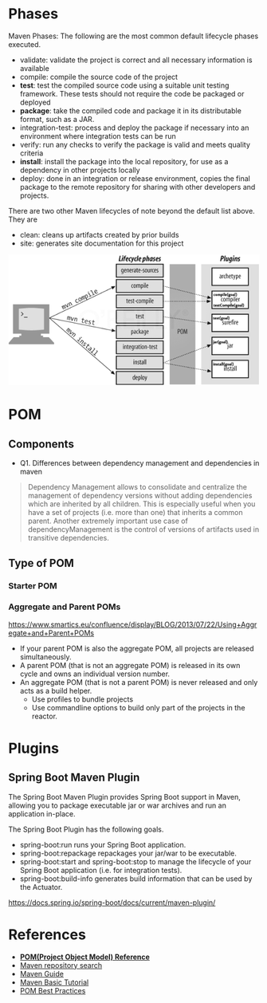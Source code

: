 # Phases
Maven Phases: The following are the most common default lifecycle phases executed.
* validate: validate the project is correct and all necessary information is available
* compile: compile the source code of the project
* **test**: test the compiled source code using a suitable unit testing framework. These tests should not require the code be packaged or deployed
* **package**: take the compiled code and package it in its distributable format, such as a JAR. 
* integration-test: process and deploy the package if necessary into an environment where integration tests can be run
* verify: run any checks to verify the package is valid and meets quality criteria
* **install**: install the package into the local repository, for use as a dependency in other projects locally
* deploy: done in an integration or release environment, copies the final package to the remote repository for sharing with other developers and projects.

There are two other Maven lifecycles of note beyond the default list above. They are
* clean: cleans up artifacts created by prior builds
* site: generates site documentation for this project

![Maven Lifecycles](images/maven-lifecycles.png)



# POM
## Components


* Q1. Differences between dependency management and dependencies in maven

> Dependency Management allows to consolidate and centralize the management of dependency versions without adding dependencies which are inherited by all children. This is especially useful when you have a set of projects (i.e. more than one) that inherits a common parent. Another extremely important use case of dependencyManagement is the control of versions of artifacts used in transitive dependencies. 


## Type of POM
### Starter POM

###  Aggregate and Parent POMs
https://www.smartics.eu/confluence/display/BLOG/2013/07/22/Using+Aggregate+and+Parent+POMs

* If your parent POM is also the aggregate POM, all projects are released simultaneously.
* A parent POM (that is not an aggregate POM) is released in its own cycle and owns an individual version number.
* An aggregate POM (that is not a parent POM) is never released and only acts as a build helper.
    * Use profiles to bundle projects
    * Use commandline options to build only part of the projects in the reactor.

 

# Plugins
## Spring Boot Maven Plugin
The Spring Boot Maven Plugin provides Spring Boot support in Maven, allowing you to package executable jar or war archives and run an application in-place.

The Spring Boot Plugin has the following goals.
* spring-boot:run runs your Spring Boot application.
* spring-boot:repackage repackages your jar/war to be executable.
* spring-boot:start and spring-boot:stop to manage the lifecycle of your Spring Boot application (i.e. for integration tests).
* spring-boot:build-info generates build information that can be used by the Actuator.

https://docs.spring.io/spring-boot/docs/current/maven-plugin/

# References
* **[POM(Project Object Model) Reference](https://maven.apache.org/pom.html)**
* [Maven repository search](https://mvnrepository.com/)
* [Maven Guide](https://maven.apache.org/guides/mini/index.html)
* [Maven Basic Tutorial](https://www.youtube.com/watch?v=al7bRZzz4oU&index=1&list=PL92E89440B7BFD0F6)
* [POM Best Practices](https://books.sonatype.com/mvnref-book/reference/pom-relationships-sect-pom-best-practice.html)